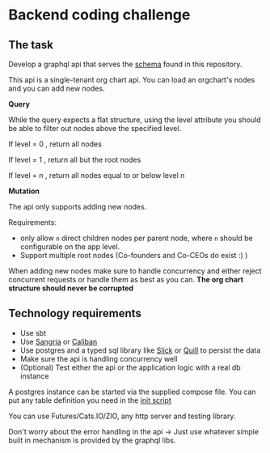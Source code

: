 # Backend coding challenge


## The task

Develop a graphql api that serves the [schema](resources/backend.graphql) found in this repository.


This api is a single-tenant org chart api. You can load an orgchart's nodes and you can add new nodes. 

**Query**

While the query expects a flat structure, using the level attribute you should be able to filter out nodes above the specified level. 

If level = 0 , return all nodes

If level = 1 , return all but the root nodes

If level = n , return all nodes equal to or below level n

**Mutation**

The api only supports adding new nodes. 

Requirements: 
* only allow `n` direct children nodes per parent node, where `n` should be configurable on the app level.
* Support multiple root nodes (Co-founders and Co-CEOs do exist :) )

When adding new nodes make sure to handle concurrency and either reject concurrent requests or handle them as best as you can. 
**The org chart structure should never be corrupted**

## Technology requirements 

* Use sbt 
* Use [Sangria](https://sangria-graphql.github.io/) or [Caliban](https://github.com/ghostdogpr/caliban)
* Use postgres and a typed sql library like [Slick](https://github.com/slick/slick) or [Quill](https://getquill.io/#docs) to persist the data
* Make sure the api is handling concurrency well
* (Optional) Test either the api or the application logic with a real db instance 

A postgres instance can be started via the supplied compose file. 
You can put any table definition you need in the [init script](./resources/init_db.sql)

You can use Futures/Cats.IO/ZIO, any http server and testing library. 

Don't worry about the error handling in the api -> Just use whatever simple built in mechanism is provided by the graphql libs. 
